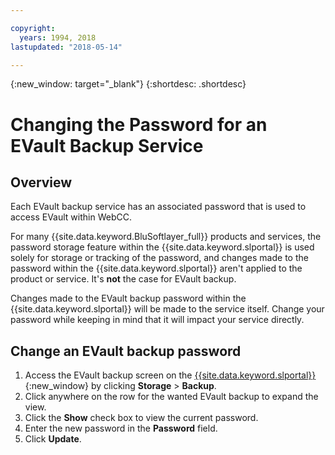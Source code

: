 ```yaml
---

copyright:
  years: 1994, 2018
lastupdated: "2018-05-14"

---
```

{:new_window: target="_blank"}
{:shortdesc: .shortdesc}

# Changing the Password for an EVault Backup Service

## Overview

Each EVault backup service has an associated password that is used to access EVault within WebCC. 

For many {{site.data.keyword.BluSoftlayer_full}} products and services, the password storage feature within the {{site.data.keyword.slportal}} is used solely for storage or tracking of the password, and changes made to the password within the {{site.data.keyword.slportal}} aren't applied to the product or service. It's **not** the case for EVault backup. 

Changes made to the EVault backup password within the {{site.data.keyword.slportal}} will be made to the service itself. Change your password while keeping in mind that it will impact your service directly.

## Change an EVault backup password

1. Access the EVault backup screen on the [{{site.data.keyword.slportal}}](https://control.softlayer.com/){:new_window} by clicking **Storage** > **Backup**.
2. Click anywhere on the row for the wanted EVault backup to expand the view.
3. Click the **Show** check box to view the current password.
4. Enter the new password in the **Password** field.
5. Click **Update**.
